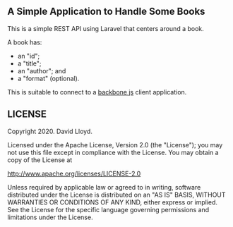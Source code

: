 ## A Simple Application to Handle Some Books

This is a simple REST API using Laravel that centers around a book.

A book has:

- an "id";
- a "title";
- an "author"; and
- a "format" (optional).

This is suitable to connect to a [backbone js](https://backbone.js/) client application.

## LICENSE

Copyright 2020. David Lloyd.

Licensed under the Apache License, Version 2.0 (the "License");
you may not use this file except in compliance with the License.
You may obtain a copy of the License at

  http://www.apache.org/licenses/LICENSE-2.0

Unless required by applicable law or agreed to in writing, software
distributed under the License is distributed on an "AS IS" BASIS,
WITHOUT WARRANTIES OR CONDITIONS OF ANY KIND, either express or implied.
See the License for the specific language governing permissions and
limitations under the License.

